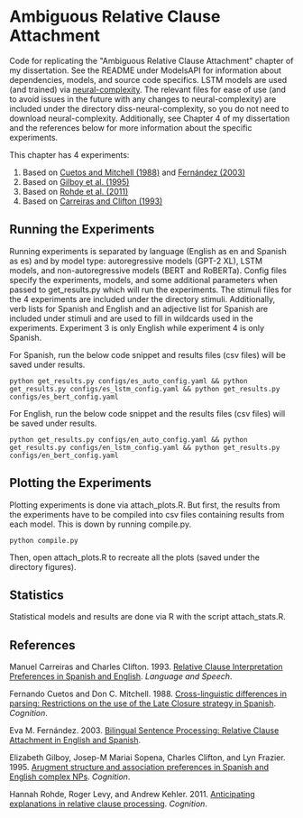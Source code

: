 # Ambiguous Relative Clause Attachment

Code for replicating the "Ambiguous Relative Clause Attachment" chapter of my
dissertation. See the README under ModelsAPI for information about
dependencies, models, and source code specifics.  LSTM models are used (and
trained) via [neural-complexity](https://github.com/vansky/neural-complexity).
The relevant files for ease of use (and to avoid issues in the future with any
changes to neural-complexity) are included under the directory
diss-neural-complexity, so you do not need to download neural-complexity.
Additionally, see Chapter 4 of my dissertation and the references below for
more information about the specific experiments. 

This chapter has 4 experiments: 

1. Based on [Cuetos and Mitchell (1988)](https://www.sciencedirect.com/science/article/abs/pii/0010027788900042?via%3Dihub) and [Fernández (2003)](https://benjamins.com/catalog/lald.29)
2. Based on [Gilboy et al. (1995)](https://www.sciencedirect.com/science/article/abs/pii/001002779400636Y?via%3Dihub)
3. Based on [Rohde et al. (2011)](https://www.sciencedirect.com/science/article/abs/pii/S0010027710002532?via%3Dihub)
4. Based on [Carreiras and Clifton (1993)](https://journals.sagepub.com/doi/10.1177/002383099303600401)

## Running the Experiments

Running experiments is separated by language (English as en and Spanish as es) and by model type: autoregressive models (GPT-2 XL), LSTM models, and non-autoregressive models (BERT and
RoBERTa). Config files specify the experiments, models, and some additional
parameters when passed to get\_results.py which will run the experiments. The
stimuli files for the 4 experiments are included under the directory stimuli. Additionally, 
verb lists for Spanish and English and an adjective list for Spanish are included under 
stimuli and are used to fill in wildcards used in the experiments. Experiment 3 is 
only English while experiment 4 is only Spanish.


For Spanish, run the below code snippet and results files (csv files) will be saved under results. 

```
python get_results.py configs/es_auto_config.yaml && python get_results.py configs/es_lstm_config.yaml && python get_results.py configs/es_bert_config.yaml
```

For English, run the below code snippet and the results files (csv files) will be saved under results.

```
python get_results.py configs/en_auto_config.yaml && python get_results.py configs/en_lstm_config.yaml && python get_results.py configs/en_bert_config.yaml
```

## Plotting the Experiments 

Plotting experiments is done via attach\_plots.R. But first, the results from
the experiments have to be compiled into csv files containing results from each
model. This is down by running compile.py. 

``` 
python compile.py
```

Then, open attach\_plots.R to recreate all the plots (saved under the directory
figures). 

## Statistics 

Statistical models and results are done via R with the script attach\_stats.R.

## References

Manuel Carreiras and Charles Clifton. 1993. [Relative Clause Interpretation Preferences in Spanish and English](https://journals.sagepub.com/doi/10.1177/002383099303600401). *Language and Speech*.

Fernando Cuetos and Don C. Mitchell. 1988. [Cross-linguistic differences in parsing: Restrictions on the use of the Late Closure strategy in Spanish](https://www.sciencedirect.com/science/article/abs/pii/0010027788900042?via%3Dihub). *Cognition*.

Eva M. Fernández. 2003. [Bilingual Sentence Processing: Relative Clause Attachment in English and Spanish](https://benjamins.com/catalog/lald.29). 

Elizabeth Gilboy, Josep-M Mariai Sopena, Charles Clifton, and Lyn Frazier. 1995. [Arugment structure and association preferences in Spanish and English complex NPs](https://www.sciencedirect.com/science/article/abs/pii/001002779400636Y?via%3Dihub). *Cognition*.

Hannah Rohde, Roger Levy, and Andrew Kehler. 2011. [Anticipating explanations in relative clause processing](https://www.sciencedirect.com/science/article/abs/pii/S0010027710002532?via%3Dihub). *Cognition*.
